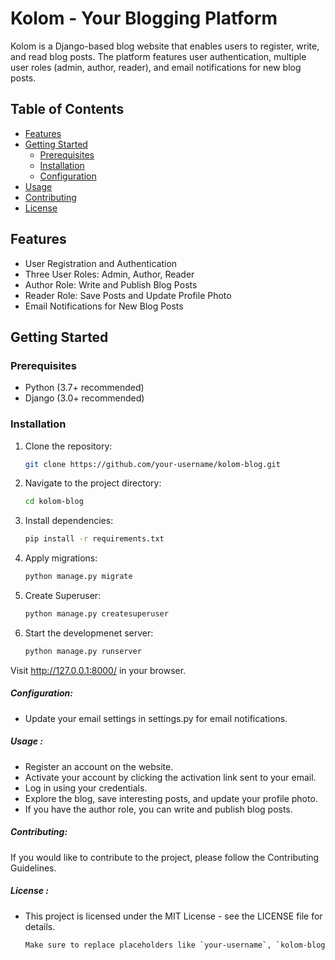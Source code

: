 # Kolom - Your Blogging Platform

Kolom is a Django-based blog website that enables users to register, write, and read blog posts. The platform features user authentication, multiple user roles (admin, author, reader), and email notifications for new blog posts.

## Table of Contents

- [Features](#features)
- [Getting Started](#getting-started)
  - [Prerequisites](#prerequisites)
  - [Installation](#installation)
  - [Configuration](#configuration)
- [Usage](#usage)
- [Contributing](#contributing)
- [License](#license)

## Features

- User Registration and Authentication
- Three User Roles: Admin, Author, Reader
- Author Role: Write and Publish Blog Posts
- Reader Role: Save Posts and Update Profile Photo
- Email Notifications for New Blog Posts

## Getting Started

### Prerequisites

- Python (3.7+ recommended)
- Django (3.0+ recommended)

### Installation

1. Clone the repository:

   ```bash
   git clone https://github.com/your-username/kolom-blog.git
2. Navigate to the project directory:

   ```bash
   cd kolom-blog
3. Install dependencies:
   ```bash
   pip install -r requirements.txt
4. Apply migrations:
    ```bash
    python manage.py migrate
5. Create Superuser:
    ```bash
    python manage.py createsuperuser
6.  Start the developmenet server:
    ```bash
    python manage.py runserver
Visit http://127.0.0.1:8000/ in your browser.

##### Configuration:
  - Update your email settings in settings.py for email notifications.

##### Usage :
  - Register an account on the website.
  - Activate your account by clicking the activation link sent to your email.
  - Log in using your credentials.
  - Explore the blog, save interesting posts, and update your profile photo.
  - If you have the author role, you can write and publish blog posts.

##### Contributing: 
  If you would like to contribute to the project, please follow the Contributing Guidelines.
  
##### License :
   - This project is licensed under the MIT License - see the LICENSE file for details.
     ````bash
     Make sure to replace placeholders like `your-username`, `kolom-blog`, and others with the actual information specific to your project. Additionally, consider creating the referenced files like `CONTRIBUTING.md` and `LICENSE` with relevant content.


